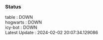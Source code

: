 ### Status


table : DOWN  
hogwarts : DOWN  
icy-bot : DOWN  
Latest Update : 2024-02-02 20:07:34.129086
